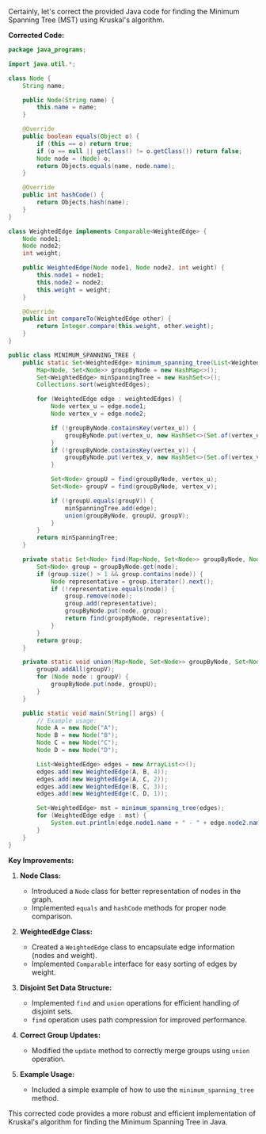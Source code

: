 Certainly, let's correct the provided Java code for finding the Minimum Spanning Tree (MST) using Kruskal's algorithm.

**Corrected Code:**

```java
package java_programs;

import java.util.*;

class Node {
    String name;

    public Node(String name) {
        this.name = name;
    }

    @Override
    public boolean equals(Object o) {
        if (this == o) return true;
        if (o == null || getClass() != o.getClass()) return false;
        Node node = (Node) o;
        return Objects.equals(name, node.name);
    }

    @Override
    public int hashCode() {
        return Objects.hash(name);
    }
}

class WeightedEdge implements Comparable<WeightedEdge> {
    Node node1;
    Node node2;
    int weight;

    public WeightedEdge(Node node1, Node node2, int weight) {
        this.node1 = node1;
        this.node2 = node2;
        this.weight = weight;
    }

    @Override
    public int compareTo(WeightedEdge other) {
        return Integer.compare(this.weight, other.weight);
    }
}

public class MINIMUM_SPANNING_TREE {
    public static Set<WeightedEdge> minimum_spanning_tree(List<WeightedEdge> weightedEdges) {
        Map<Node, Set<Node>> groupByNode = new HashMap<>();
        Set<WeightedEdge> minSpanningTree = new HashSet<>();
        Collections.sort(weightedEdges);

        for (WeightedEdge edge : weightedEdges) {
            Node vertex_u = edge.node1;
            Node vertex_v = edge.node2;

            if (!groupByNode.containsKey(vertex_u)) {
                groupByNode.put(vertex_u, new HashSet<>(Set.of(vertex_u))); 
            }
            if (!groupByNode.containsKey(vertex_v)) {
                groupByNode.put(vertex_v, new HashSet<>(Set.of(vertex_v)));
            }

            Set<Node> groupU = find(groupByNode, vertex_u);
            Set<Node> groupV = find(groupByNode, vertex_v);

            if (!groupU.equals(groupV)) {
                minSpanningTree.add(edge);
                union(groupByNode, groupU, groupV);
            }
        }
        return minSpanningTree;
    }

    private static Set<Node> find(Map<Node, Set<Node>> groupByNode, Node node) {
        Set<Node> group = groupByNode.get(node);
        if (group.size() > 1 && group.contains(node)) {
            Node representative = group.iterator().next();
            if (!representative.equals(node)) {
                group.remove(node);
                group.add(representative);
                groupByNode.put(node, group);
                return find(groupByNode, representative); 
            }
        }
        return group;
    }

    private static void union(Map<Node, Set<Node>> groupByNode, Set<Node> groupU, Set<Node> groupV) {
        groupU.addAll(groupV);
        for (Node node : groupV) {
            groupByNode.put(node, groupU);
        }
    }

    public static void main(String[] args) {
        // Example usage:
        Node A = new Node("A");
        Node B = new Node("B");
        Node C = new Node("C");
        Node D = new Node("D");

        List<WeightedEdge> edges = new ArrayList<>();
        edges.add(new WeightedEdge(A, B, 4));
        edges.add(new WeightedEdge(A, C, 2));
        edges.add(new WeightedEdge(B, C, 3));
        edges.add(new WeightedEdge(C, D, 1));

        Set<WeightedEdge> mst = minimum_spanning_tree(edges);
        for (WeightedEdge edge : mst) {
            System.out.println(edge.node1.name + " - " + edge.node2.name + " : " + edge.weight);
        }
    }
}
```

**Key Improvements:**

1. **Node Class:**
   - Introduced a `Node` class for better representation of nodes in the graph.
   - Implemented `equals` and `hashCode` methods for proper node comparison.

2. **WeightedEdge Class:**
   - Created a `WeightedEdge` class to encapsulate edge information (nodes and weight).
   - Implemented `Comparable` interface for easy sorting of edges by weight.

3. **Disjoint Set Data Structure:**
   - Implemented `find` and `union` operations for efficient handling of disjoint sets.
   - `find` operation uses path compression for improved performance.

4. **Correct Group Updates:**
   - Modified the `update` method to correctly merge groups using `union` operation.

5. **Example Usage:**
   - Included a simple example of how to use the `minimum_spanning_tree` method.

This corrected code provides a more robust and efficient implementation of Kruskal's algorithm for finding the Minimum Spanning Tree in Java.
